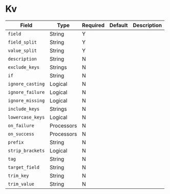 # Kv

|Field|Type|Required|Default|Description|
|---|---|---|---|---|
|`field`|String|Y|||
|`field_split`|String|Y|||
|`value_split`|String|Y|||
|`description`|String|N|||
|`exclude_keys`|Strings|N|||
|`if`|String|N|||
|`ignore_casting`|Logical|N|||
|`ignore_failure`|Logical|N|||
|`ignore_missing`|Logical|N|||
|`include_keys`|Strings|N|||
|`lowercase_keys`|Logical|N|||
|`on_failure`|Processors|N|||
|`on_success`|Processors|N|||
|`prefix`|String|N|||
|`strip_brackets`|Logical|N|||
|`tag`|String|N|||
|`target_field`|String|N|||
|`trim_key`|String|N|||
|`trim_value`|String|N|||
